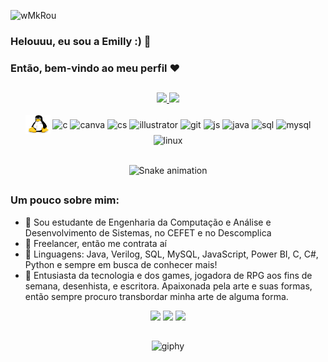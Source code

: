 ![wMkRou](https://user-images.githubusercontent.com/106775652/222025842-09452a6d-0a35-4ba5-8bd4-8e6d10cfe5d5.gif)

### Helouuu, eu sou a Emilly :) 🦇
### Então, bem-vindo ao meu perfil ❤️

  
  ##
  

<div align="center">
  <a href="https://github.com/Murcegany">
    <img height="150em" src="https://github-readme-stats.vercel.app/api?username=Murcegany&count_private=true&include_all_commits=true&show_icons=true&theme=outrun&hide_border=false&show_owner=true"/>
    <img height="150em" src="https://github-readme-stats.vercel.app/api/top-langs/?username=Murcegany&theme=outrun&hide_border=false&&layout=compact"/>
  </a>
</div>

<div align="center" valign="top"><br>
  <img align="center" alt="linux" height="30" width="40" src="https://raw.githubusercontent.com/devicons/devicon/master/icons/linux/linux-original.svg">
  <img align="center" alt="c" height="30" width="40" src="https://cdn.jsdelivr.net/gh/devicons/devicon/icons/c/c-original.svg">
  <img align="center" alt="canva" height="30" width="40" src="https://cdn.jsdelivr.net/gh/devicons/devicon/icons/canva/canva-original.svg">
  <img align="center" alt="cs" height="30" width="40" src="https://cdn.jsdelivr.net/gh/devicons/devicon/icons/csharp/csharp-original.svg">
 <img align="center" alt="illustrator" height="30" width="40" src="https://cdn.jsdelivr.net/gh/devicons/devicon/icons/illustrator/illustrator-plain.svg">
  <img align="center" alt="git" height="30" width="40" src="https://cdn.jsdelivr.net/gh/devicons/devicon/icons/github/github-original-wordmark.svg">
<img align="center" alt="js" height="30" width="40" src="https://cdn.jsdelivr.net/gh/devicons/devicon/icons/javascript/javascript-original.svg">
  <img align="center" alt="java" height="30" width="40" src="https://cdn.jsdelivr.net/gh/devicons/devicon/icons/java/java-original-wordmark.svg">
  <img align="center" alt="sql" height="30" width="40" src="https://cdn.jsdelivr.net/gh/devicons/devicon/icons/microsoftsqlserver/microsoftsqlserver-plain-wordmark.svg">
<img align="center" alt="mysql" height="30" width="40" src="https://cdn.jsdelivr.net/gh/devicons/devicon/icons/mysql/mysql-plain-wordmark.svg">
  <img align="center" alt="linux" height="30" width="40" src="https://cdn.jsdelivr.net/gh/devicons/devicon/icons/linux/linux-original.svg">


</div><br>

  <div align="center">

  ![Snake animation](https://github.com/danielbped/danielbped/blob/output/github-contribution-grid-snake.svg)
  
</div>

##

### Um pouco sobre mim:
- 💛 Sou estudante de Engenharia da Computação e Análise e Desenvolvimento de Sistemas, no CEFET e no Descomplica
- 💜 Freelancer, então me contrata aí
- 🖤 Linguagens: Java, Verilog, SQL, MySQL, JavaScript, Power BI, C, C#, Python e sempre em busca de conhecer mais!
- 🤍 Entusiasta da tecnologia e dos games, jogadora de RPG aos fins de semana, desenhista, e escritora. Apaixonada pela arte e suas formas, então sempre procuro transbordar minha arte de alguma forma.



<div align="center">
  <a href="https://www.instagram.com/emm.ravier/" target="_blank"><img src="https://img.shields.io/badge/-Instagram-%23E4405F?style=for-the-badge&logo=instagram&logoColor=white" target="_blank"></a>
  <a href="https://www.linkedin.com/in/emyviera/" target="_blank"><img src="https://img.shields.io/badge/-LinkedIn-%230077B5?style=for-the-badge&logo=linkedin&logoColor=white" target="_blank"></a> 
  <a href="emyvierasss2@gmail.com"><img src="https://img.shields.io/badge/-Gmail-%23333?style=for-the-badge&logo=gmail&logoColor=white" target="_blank"></a>
</div>

##

<div align="center">

![giphy](https://user-images.githubusercontent.com/106775652/222025672-4f39077c-ae65-4b66-b20d-acdb17296d1f.gif)
  
</div>



